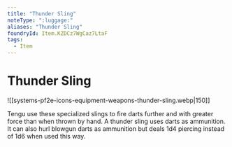 ```yaml
---
title: "Thunder Sling"
noteType: ":luggage:"
aliases: "Thunder Sling"
foundryId: Item.KZDCz7WgCaz7LtaF
tags:
  - Item
---
```


# Thunder Sling
![[systems-pf2e-icons-equipment-weapons-thunder-sling.webp|150]]

Tengu use these specialized slings to fire darts further and with greater force than when thrown by hand. A thunder sling uses darts as ammunition. It can also hurl blowgun darts as ammunition but deals 1d4 piercing instead of 1d6 when used this way.
